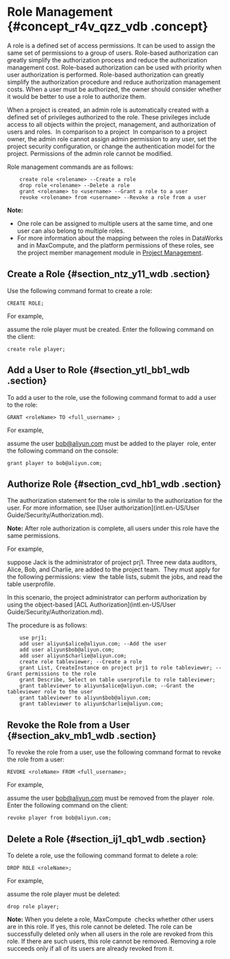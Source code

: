 # Role Management {#concept_r4v_qzz_vdb .concept}

A role is a defined set of access permissions. It can be used to assign the same set of permissions to a group of users. Role-based authorization can greatly simplify the authorization process and reduce the authorization management cost. Role-based authorization can be used with priority when user authorization is performed. Role-based authorization can greatly simplify the authorization procedure and reduce authorization management costs. When a user must be authorized, the owner should consider whether it would be better to use a role to authorize them.

When a project is created, an admin role is automatically created with a defined set of privileges authorized to the role. These privileges include access to all objects within the project, management, and authorization of users and roles.  In comparison to a project  In comparison to a project owner, the admin role cannot assign admin permission to any user, set the project security configuration, or change the authentication model for the project. Permissions of the admin role cannot be modified.

Role management commands are as follows:

```
    create role <rolename> --Create a role
    drop role <rolename> --Delete a role
    grant <rolename> to <username> --Grant a role to a user
    revoke <rolename> from <username> --Revoke a role from a user

```

**Note:** 

-   One role can be assigned to multiple users at the same time, and one user can also belong to multiple roles.
-   For more information about the mapping between the roles in DataWorks and in MaxCompute, and the platform permissions of these roles, see  the project member management module in [Project Management](https://www.alibabacloud.com/help/zh/doc-detail/47736.htm).

## Create a Role {#section_ntz_y11_wdb .section}

Use the following command format to create a role:

```
CREATE ROLE;
```

For example, 

assume the role player must be created. Enter the following command on the client:

```
create role player;
```

## Add a User to Role {#section_ytl_bb1_wdb .section}

To add a user to the role, use the following command format to add a user to the role:

```
GRANT <roleName> TO <full_username> ;
```

For example, 

assume the user bob@aliyun.com must be added to the player  role, enter the following command on the console:

```
grant player to bob@aliyun.com;
```

## Authorize Role {#section_cvd_hb1_wdb .section}

The authorization statement for the role is similar to the authorization for the user. For more information, see [User authorization](intl.en-US/User Guide/Security/Authorization.md).

**Note:** After role authorization is complete, all users under this role have the same permissions.

For example, 

suppose Jack is the administrator of project prj1. Three new data auditors, Alice, Bob, and Charlie, are added to the project team.  They must apply for the following permissions: view  the table lists, submit the jobs, and read the table userprofile.

In this scenario, the project administrator can perform authorization by using the object-based [ACL Authorization](intl.en-US/User Guide/Security/Authorization.md).

The procedure is as follows:

```
    use prj1;
    add user aliyun$alice@aliyun.com; --Add the user
    add user aliyun$bob@aliyun.com;
    add user aliyun$charlie@aliyun.com;
    create role tableviewer; --Create a role
    grant List, CreateInstance on project prj1 to role tableviewer; --Grant permissions to the role
    grant Describe, Select on table userprofile to role tableviewer;
    grant tableviewer to aliyun$alice@aliyun.com; --Grant the tableviewer role to the user
    grant tableviewer to aliyun$bob@aliyun.com;
    grant tableviewer to aliyun$charlie@aliyun.com;
```

## Revoke the Role from a User {#section_akv_mb1_wdb .section}

To revoke the role from a user, use the following command format to revoke the role from a user:

```
REVOKE <roleName> FROM <full_username>;
```

For example, 

assume the user bob@aliyun.com must be removed from the player  role. Enter the following command on the client:

```
revoke player from bob@aliyun.com;
```

## Delete a Role {#section_ij1_qb1_wdb .section}

To delete a role, use the following command format to delete a role:

```
DROP ROLE <roleName>;
```

For example, 

assume the role player must be deleted:

```
drop role player;
```

**Note:** When you delete a role, MaxCompute  checks whether other users are in this role. If yes, this role cannot be deleted. The role can be successfully deleted only when all users in the role are revoked from this role. If there are such users, this role cannot be removed. Removing a role succeeds only if all of its users are already revoked from it.

